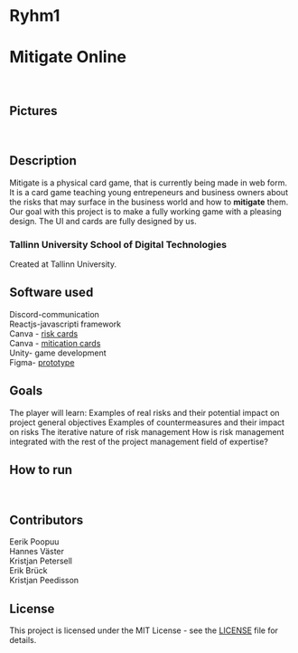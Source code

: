 # Ryhm1
<h1>Mitigate Online</h1>

<br>
<h2>Pictures</h2>

<br>
<h2>Description</h2>
Mitigate is a physical card game, that is currently being made in web form. It is a card game teaching young entrepeneurs and business owners
about the risks that may surface in the business world and how to <strong>mitigate</strong> them. Our goal with this project is to make a fully working game with a pleasing design. 
The UI and cards are fully designed by us.
<h3>Tallinn University School of Digital Technologies</h3>
Created at Tallinn University.

<h2>Software used</h2>
Discord-communication <br>
Reactjs-javascripti framework<br>
Canva - <a href="https://www.canva.com/design/DAGHzrgkmQU/S8lpU7WQIY3Jz9kPI5O-QQ/edit">risk cards</a> <br>
Canva - <a href="https://www.canva.com/design/DAGH0KPXCLM/hpNL3x3yqOB3j4lMMSY3SQ/edit"> mitication cards</a><br>
Unity- game development  <br>
Figma- <a href="https://www.figma.com/design/uwN3eKdVG1K18j0c0wdXE6/Mitigate?node-id=0-1&t=dCoVEEmwbBbSax01-0">prototype</a>

<h2> Goals</h2>
The player will learn:
Examples of real risks and their potential impact on project general objectives
Examples of countermeasures and their impact on risks
The iterative nature of risk management
How is risk management integrated with the rest of the project management field of expertise?

<h2>How to run</h2>
<ol>
</ol>

<br>
<h2>Contributors</h2>
Eerik Poopuu
<br>
Hannes Väster
<br>
Kristjan Petersell
<br>
Erik Brück
<br>
Kristjan Peedisson

## License

This project is licensed under the MIT License - see the [LICENSE](LICENSE) file for details.
